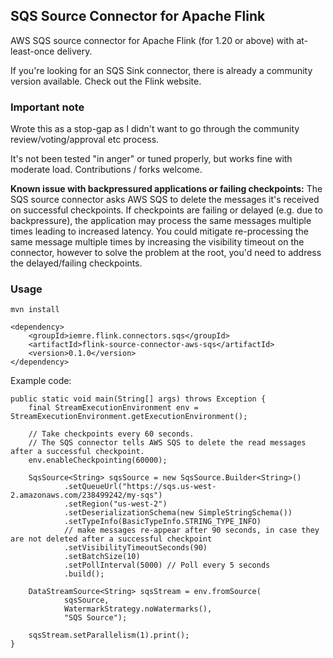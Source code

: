 ## SQS Source Connector for Apache Flink

AWS SQS source connector for Apache Flink (for 1.20 or above) with at-least-once delivery.

If you're looking for an SQS Sink connector, there is already a community version available. Check out the Flink website.

### Important note

Wrote this as a stop-gap as I didn't want to go through the community review/voting/approval etc process. 

It's not been tested "in anger" or tuned properly, but works fine with moderate load. Contributions / forks welcome.

**Known issue with backpressured applications or failing checkpoints:** The SQS source connector asks AWS SQS to delete the messages it's received on successful checkpoints. If checkpoints are failing or delayed (e.g. due to backpressure), the application may process the same messages multiple times leading to increased latency. You could mitigate re-processing the same message multiple times by increasing the visibility timeout on the connector, however to solve the problem at the root, you'd need to address the delayed/failing checkpoints.


### Usage

`mvn install`

```
<dependency>
    <groupId>iemre.flink.connectors.sqs</groupId>
    <artifactId>flink-source-connector-aws-sqs</artifactId>
    <version>0.1.0</version>
</dependency>
```

Example code:

```
public static void main(String[] args) throws Exception {
    final StreamExecutionEnvironment env = StreamExecutionEnvironment.getExecutionEnvironment();
    
    // Take checkpoints every 60 seconds. 
    // The SQS connector tells AWS SQS to delete the read messages after a successful checkpoint. 
    env.enableCheckpointing(60000);

    SqsSource<String> sqsSource = new SqsSource.Builder<String>()
            .setQueueUrl("https://sqs.us-west-2.amazonaws.com/238499242/my-sqs")
            .setRegion("us-west-2")
            .setDeserializationSchema(new SimpleStringSchema())
            .setTypeInfo(BasicTypeInfo.STRING_TYPE_INFO)
            // make messages re-appear after 90 seconds, in case they are not deleted after a successful checkpoint
            .setVisibilityTimeoutSeconds(90)
            .setBatchSize(10)
            .setPollInterval(5000) // Poll every 5 seconds
            .build();

    DataStreamSource<String> sqsStream = env.fromSource(
            sqsSource,
            WatermarkStrategy.noWatermarks(),
            "SQS Source");

    sqsStream.setParallelism(1).print();
}

```
